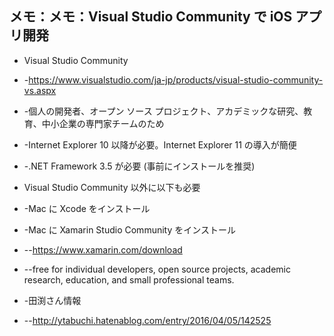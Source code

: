 ## メモ：メモ：Visual Studio Community で iOS アプリ開発

* Visual Studio Community
* -https://www.visualstudio.com/ja-jp/products/visual-studio-community-vs.aspx
* -個人の開発者、オープン ソース プロジェクト、アカデミックな研究、教育、中小企業の専門家チームのため
* -Internet Explorer 10 以降が必要。Internet Explorer 11 の導入が簡便
* -.NET Framework 3.5 が必要 (事前にインストールを推奨)
* Visual Studio Community 以外に以下も必要
* -Mac に Xcode をインストール
* -Mac に Xamarin Studio Community をインストール
* --https://www.xamarin.com/download
* --free for individual developers, open source projects, academic research, education, and small professional teams.

* -田渕さん情報
* --http://ytabuchi.hatenablog.com/entry/2016/04/05/142525




